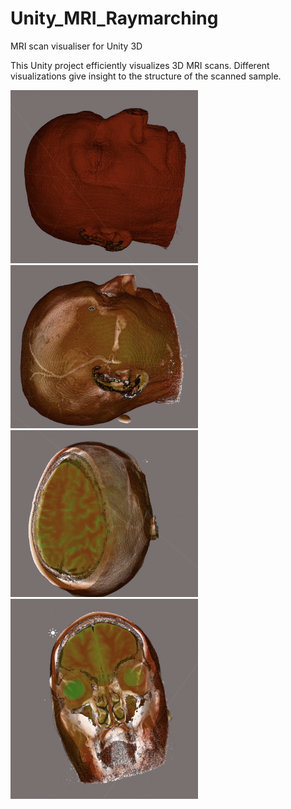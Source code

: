 # Unity_MRI_Raymarching
MRI scan visualiser for Unity 3D

This Unity project efficiently visualizes 3D MRI scans. Different visualizations give insight to the structure of the scanned sample.


<img src="https://github.com/RollerVincent/Unity_MRI_Raymarching/blob/main/Demo/Demo1.png?raw=true" alt="demo1" style="width:300px;"/>
<img src="https://github.com/RollerVincent/Unity_MRI_Raymarching/blob/main/Demo/Demo2.png?raw=true" alt="demo2" style="width:300px;"/>
<img src="https://github.com/RollerVincent/Unity_MRI_Raymarching/blob/main/Demo/Demo3.png?raw=true" alt="demo3" style="width:300px;"/>
<img src="https://github.com/RollerVincent/Unity_MRI_Raymarching/blob/main/Demo/Demo4.png?raw=true" alt="demo4" style="width:300px;"/>

